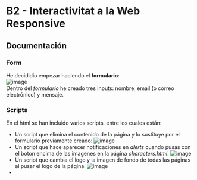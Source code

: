 # B2 - Interactivitat a la Web Responsive

## Documentación

### Form

He decididio empezar haciendo el **formulario**:  
![image](https://github.com/Gustavoalmonacid/B2---Interactivitat-a-la-Web-Responsive/assets/114769152/2b09e90b-bc2a-464d-9ac8-80516eeca8c3)  
Dentro del _formulario_ he creado tres inputs: nombre, email (o correo electrónico) y mensaje.

### Scripts

En el html se han incluido varios scripts, entre los cuales están:
- Un script que elimina el contenido de la página y lo sustituye por el formulario previamente creado:
![image](https://github.com/Gustavoalmonacid/B2---Interactivitat-a-la-Web-Responsive/assets/114769152/e8ae5e0e-e6cb-45d5-880f-07ae520096e3)
- Un script que hace aparecer notificaciones en _alerts_ cuando pusas con el boton encima de las imagenes en la página _characters.html_:
![image](https://github.com/Gustavoalmonacid/B2---Interactivitat-a-la-Web-Responsive/assets/114769152/68b14372-78d5-441c-a5af-2822504ccfc5)
- Un script que cambia el logo y la imagen de fondo de todas las páginas al pusar el logo de la página:
![image](https://github.com/Gustavoalmonacid/B2---Interactivitat-a-la-Web-Responsive/assets/114769152/b0841186-2150-4df1-9565-ff2aa22d1d43)
- 
